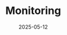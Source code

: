 ---
toc: true
title: "Monitoring"
weight: 700
icon: "menu_book"
date: "2025-05-12"
lastmod: "2025-05-12"
draft: false
---